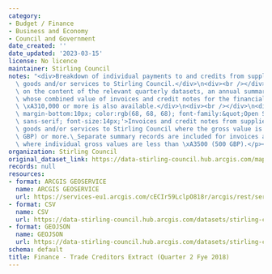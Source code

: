 ```yaml
---
category:
- Budget / Finance
- Business and Economy
- Council and Government
date_created: ''
date_updated: '2023-03-15'
license: No licence
maintainer: Stirling Council
notes: "<div>Breakdown of individual payments to and credits from suppliers providing\
  \ goods and/or services to Stirling Council.</div>\n<div><br /></div>\n<div>Based\
  \ on the content of the relevant quarterly datasets, an annual summary of suppliers\
  \ whose combined value of invoices and credit notes for the financial year totals\
  \ \xA310,000 or more is also available.</div>\n<div><br /></div>\n<div><p style='margin-top:0px;\
  \ margin-bottom:10px; color:rgb(68, 68, 68); font-family:&quot;Open Sans&quot;,\
  \ sans-serif; font-size:14px;'>Invoices and credit notes from suppliers providing\
  \ goods and/or services to Stirling Council where the gross value is \xA3500 (500\
  \ GBP) or more.\_Separate summary records are included for invoices and credit notes\
  \ where individual gross values are less than \xA3500 (500 GBP).</p></div>"
organization: Stirling Council
original_dataset_link: https://data-stirling-council.hub.arcgis.com/maps/stirling-council::finance-trade-creditors-extract-quarter-2-fye-2018
records: null
resources:
- format: ARCGIS GEOSERVICE
  name: ARCGIS GEOSERVICE
  url: https://services-eu1.arcgis.com/cECIr59LclpO818r/arcgis/rest/services/finance%20-%20trade%20creditors%20extract%20(quarter%202%20fye%202018)/FeatureServer/0
- format: CSV
  name: CSV
  url: https://data-stirling-council.hub.arcgis.com/datasets/stirling-council::finance-trade-creditors-extract-quarter-2-fye-2018.csv?outSR=%7B%22latestWkid%22%3A3857%2C%22wkid%22%3A102100%7D
- format: GEOJSON
  name: GEOJSON
  url: https://data-stirling-council.hub.arcgis.com/datasets/stirling-council::finance-trade-creditors-extract-quarter-2-fye-2018.geojson?outSR=%7B%22latestWkid%22%3A3857%2C%22wkid%22%3A102100%7D
schema: default
title: Finance - Trade Creditors Extract (Quarter 2 Fye 2018)
---
```

